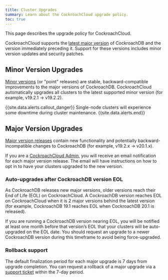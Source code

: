 ```yaml
---
title: Cluster Upgrades
summary: Learn about the CockroachCloud upgrade policy.
toc: true
---
```


This page describes the upgrade policy for CockroachCloud.

CockroachCloud supports the [latest major version](https://www.cockroachlabs.com/docs/stable/) of CockroachDB and the version immediately preceding it. Support for these versions includes minor version updates and security patches.

## Minor Version Upgrades
[Minor versions](https://www.cockroachlabs.com/docs/releases/) (or "point" releases) are stable, backward-compatible improvements to the major versions of CockroachDB. CockroachCloud automatically upgrades all clusters to the latest supported minor version (for example, v19.2.1 → v19.2.2).

{{site.data.alerts.callout_danger}}
Single-node clusters will experience some downtime during cluster maintenance.
{{site.data.alerts.end}}

## Major Version Upgrades

[Major version releases](https://www.cockroachlabs.com/docs/releases/) contain new functionality and potentially backward-incompatible changes to CockroachDB (for example, v19.2.x → v20.1.x).

If you are a [CockroachCloud Admin](cockroachcloud-console-access-management.html#console-admin), you will receive an email notification for each major version release. The email will have instructions on how to opt in to have your clusters upgraded to the new version.

### Auto-upgrades after CockroachDB version EOL

As CockroachDB releases new major versions, older versions reach their End of Life (EOL) on CockroachCloud. A CockroachDB version reaches EOL on CockroachCloud when it is 2 major versions behind the latest version (for example, CockroachDB 19.1 reaches EOL when CockroachDB 20.1 is released).

If you are running a CockroachDB version nearing EOL, you will be notified at least one month before that version’s EOL that your clusters will be auto-upgraded on the EOL date. You should request an upgrade to a newer CockroachDB version during this timeframe to avoid being force-upgraded.

### Rollback support

The default finalization period for each major upgrade is 7 days from upgrade completion. You can request a rollback of a major upgrade via a [support ticket](https://support.cockroachlabs.com/hc/en-us)  within the 7-day period.
